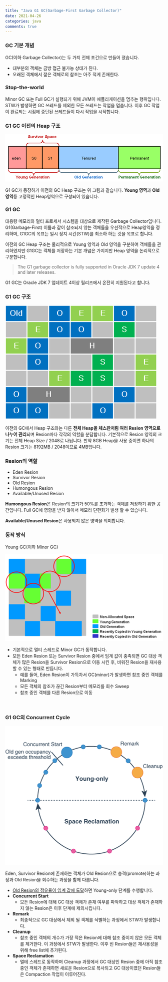 ```yaml
---
title: "Java G1 GC(Garbage-First Garbage Collector)"
date: 2021-04-26
categories: java
comments: true
---
```


### GC 기본 개념

 GC(이하 Garbage Collector)는 두 가지 전제 조건으로 만들어 졌습니다.

- 대부분의 객체는 금방 접근 불가능 상태가 된다.
- 오래된 객체에서 젊은 객체로의 참조는 아주 적게 존재한다.  

### Stop-the-world

Minor GC 또는 Full GC가 실행되기 위해 JVM이 애플리케이션을 멈추는 행위입니다. STW가 발생하면 GC 쓰레드를 제외한 모든 쓰레드는 작업을 멈춥니다. 이후 GC 작업이 완료되는 시점에 중단된 쓰레드들이 다시 작업을 시작합니다.

### G1 GC 이전의 Heap 구조  

![예제1](/assets/images/20210426/Hotspot_Heap_Strucuture.png)

G1 GC가 등장하기 이전의 GC Heap 구조는 위 그림과 같습니다.   **Young 영역**과 **Old 영역**등 고정적인 Heap영역으로 구성되어 있습니다.

### G1 GC

대용량 메모리와 멀티 프로세서 시스템을 대상으로 제작된 Garbage Collector입니다. G1(Garbage-First) 이름과 같이 참조되지 않는 객체들을 우선적으로 Heap영역을 정리하며, G1GC의 목표는 일시 정지 시간(STW)를 최소하 하는 것을 목표로 합니다.  

이전의 GC Heap 구조는 물리적으로 Young 영역과 Old 영역을 구분하여 객체들을 관리하였지만 G1GC는 객체를 저장하는 기본 개념은 가지지만 Heap 영역을 논리적으로 구분합니다.

> The G1 garbage collector is fully supported in Oracle JDK 7 update 4 and later releases.

G1 GC는 Oracle JDK 7 업데이트 4이상 릴리즈에서 온전히 지원된다고 합니다.

### G1 GC 구조

![예제2](/assets/images/20210426/g1gc.png)

이전의 GC에서 Heap 구조와는 다른 **전체 Heap을 체스판처럼 여러 Resion 영역으로 나누어 관리**되며 Resion마다 각각의 역할을 분담합니다. 기본적으로 Resion 영역의 크기는 전체 Heap Size / 2048로 나뉩니다. 만약 8GB Heap을 사용 중이면 하나의 Resion 크기는 8192MB / 2048이므로 4MB입니다.

### Resion의 역할

- Eden Resion
- Survivor Resion
- Old Resion
- Humongous Resion
- Available/Unused Resion

**Humongous Resion**은 Resion의 크기가 50%를 초과하는 객체를 저장하기 위한 공간입니다. Full GC에 영향을 받지 않아서 메모리 단편화가 발생 할 수 있습니다.  

**Available/Unused Resion**은 사용되지 않은 영역을 의미합니다.

### 동작 방식

Young GC(이하 Minor GC)

![예제2](/assets/images/20210426/younggc.png)

- 기본적으로 멀티 스레드로 Minor GC가 동작합니다.
- 모든 Eden Resion 또는 Survivor Resion 중에서 임계 값이 충족되면 GC 대상 객체가 많은 Resion을 Survivor Resion으로 이동 시킨 후, 비워진 Resion을 재사용 할 수 있는 형태로 만듭니다.
    - 예를 들어, Eden Resion이 가득차서 GC(minor)가 발생하면 참조 중인 객체를 Marking
    - 모든 객체의 참조가 끊긴 Resion부터 메모리를 회수 Sweep
    - 참조 중인 객체를 다른 Resion으로 이동

　

### G1 GC의 Concurrent Cycle

  

![예제2](/assets/images/20210426/jsgct_dt_001_grbgcltncyl.png)

Eden, Survivor Resion에 존재하는 객체가 Old Resion으로 승격(promote)하는 과정과 OId Resion을 회수하는 과정을 함께 다룹니다.

- <u>Old Resion의 점유율이 임계 값에 도달</u>하면 Young-only 단계를 수행합니다.
- **Concurrent Start**
  - 모든 Resion에 대해 GC 대상 객체가 존재 여부를 파악하고 대상 객체가 존재하지 않는 Resion은 이후 단계에 제외시킵니다.
- **Remark**
  - 최종적으로 GC 대상에서 제외 될 객체를 식별하는 과정에서 STW가 발생합니다.
- **Cleanup**
  - 참조 중인 객체의 개수가 가장 적은 Resion에 대해 참조 중이지 않은 모든 객체를 제거한다. 이 과정에서 STW가 발생한다. 이후 빈 Resion들은 재사용성을 위해 free list에 추가된다.
- **Space Reclamation**
  - 멀테 스레드로 동작하며 Cleanup 과정에서 GC 대상인 Resion 중에 아직 참조 중인 객체가 존재하면 새로운 Resion으로 복사되고 GC 대상이였던 Resion들은 Compaction 작업이 이루어진다.



